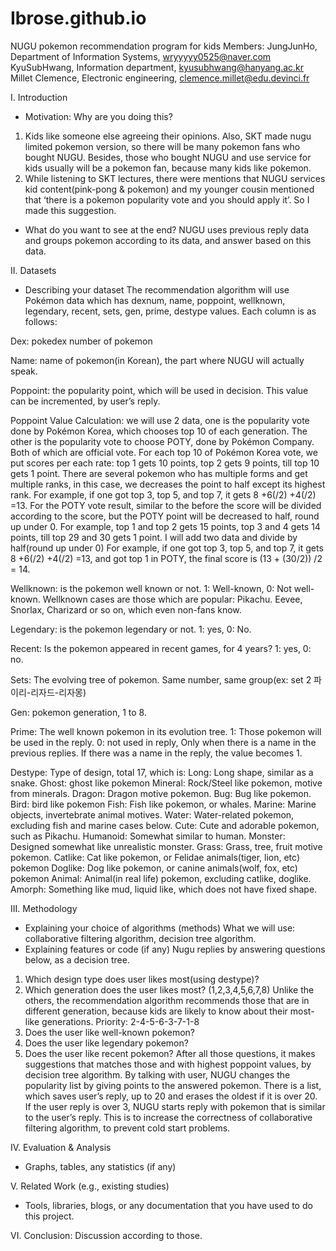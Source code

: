 # Ibrose.github.io
NUGU pokemon recommendation program for kids
Members: 
JungJunHo, Department of Information Systems, wryyyyy0525@naver.com
KyuSubHwang, Information department, kyusubhwang@hanyang.ac.kr
Millet Clemence, Electronic engineering, clemence.millet@edu.devinci.fr

I. Introduction
- Motivation: Why are you doing this?
1. Kids like someone else agreeing their opinions. Also, SKT made nugu limited pokemon version, so there will be many pokemon fans who bought NUGU. Besides, those who bought NUGU and use service for kids usually will be a pokemon fan, because many kids like pokemon.
2. While listening to SKT lectures, there were mentions that NUGU services kid content(pink-pong & pokemon) and my younger cousin mentioned that ‘there is a pokemon popularity vote and you should apply it’. So I made this suggestion.
- What do you want to see at the end?
NUGU uses previous reply data and groups pokemon according to its data, and answer based on this data.

II. Datasets
- Describing your dataset
The recommendation algorithm will use Pokémon data which has dexnum, name, poppoint, wellknown, legendary, recent, sets, gen, prime, destype values. Each column is as follows:

Dex: pokedex number of pokemon

Name: name of pokemon(in Korean), the part where NUGU will actually speak.

Poppoint: the popularity point, which will be used in decision. This value can be incremented, by user’s reply.

Poppoint Value Calculation: we will use 2 data, one is the popularity vote done by Pokémon Korea, which chooses top 10 of each generation. The other is the popularity vote to choose POTY, done by Pokémon Company. Both of which are official vote. For each top 10 of Pokémon Korea vote, we put scores per each rate: top 1 gets 10 points, top 2 gets 9 points, till top 10 gets 1 point. There are several pokemon who has multiple forms and get multiple ranks, in this case, we decreases the point to half except its highest rank. For example, if one got top 3, top 5, and top 7, it gets 8 +6(/2) +4(/2) =13. For the POTY vote result, similar to the before the score will be divided according to the score, but the POTY point will be decreased to half, round up under 0. For example, top 1 and top 2 gets 15 points, top 3 and 4 gets 14 points, till top 29 and 30 gets 1 point. I will add two data and divide by half(round up under 0) For example, if one got top 3, top 5, and top 7, it gets 8 +6(/2) +4(/2) =13, and got top 1 in POTY, the final score is (13 + (30/2)) /2 = 14.

Wellknown: is the pokemon well known or not. 1: Well-known, 0: Not well-known. Wellknown cases are those which are popular: Pikachu. Eevee, Snorlax, Charizard or so on, which even non-fans know.

Legendary: is the pokemon legendary or not. 1: yes, 0: No.

Recent: Is the pokemon appeared in recent games, for 4 years? 1: yes, 0: no.

Sets: The evolving tree of pokemon. Same number, same group(ex: set 2 파이리-리자드-리자몽)

Gen: pokemon generation, 1 to 8.

Prime: The well known pokemon in its evolution tree. 1: Those pokemon will be used in the reply. 0: not used in reply, Only when there is a name in the previous replies. If there was a name in the reply, the value becomes 1.

Destype: Type of design, total 17, which is:
Long: Long shape, similar as a snake.
Ghost: ghost like pokemon
Mineral: Rock/Steel like pokemon, motive from minerals.
Dragon: Dragon motive pokemon.
Bug: Bug like pokemon.
Bird: bird like pokemon
Fish: Fish like pokemon, or whales. 
Marine: Marine objects, invertebrate animal motives.
Water: Water-related pokemon, excluding fish and marine cases below.
Cute: Cute and adorable pokemon, such as Pikachu.
Humanoid: Somewhat similar to human.
Monster: Designed somewhat like unrealistic monster.
Grass: Grass, tree, fruit motive pokemon.
Catlike: Cat like pokemon, or Felidae animals(tiger, lion, etc) pokemon
Doglike: Dog like pokemon, or canine animals(wolf, fox, etc) pokemon
Animal: Animal(in real life) pokemon, excluding catlike, doglike.
Amorph: Something like mud, liquid like, which does not have fixed shape.


III. Methodology
- Explaining your choice of algorithms (methods)
What we will use: collaborative filtering algorithm, decision tree algorithm.
- Explaining features or code (if any)
Nugu replies by answering questions below, as a decision tree.
1) Which design type does user likes most(using destype)?
2) Which generation does the user likes most? (1,2,3,4,5,6,7,8)
 Unlike the others, the recommendation algorithm recommends those that are in different generation, because kids are likely to know about their most-like generations. Priority: 2-4-5-6-3-7-1-8
3) Does the user like well-known pokemon?
4) Does the user like legendary pokemon?
5) Does the user like recent pokemon?
After all those questions, it makes suggestions that matches those and with highest poppoint values, by decision tree algorithm. 
By talking with user, NUGU changes the popularity list by giving points to the answered pokemon.
There is a list, which saves user’s reply, up to 20 and erases the oldest if it is over 20. If the user reply is over 3, NUGU starts reply with pokemon that is similar to the user’s reply. This is to increase the correctness of collaborative filtering algorithm, to prevent cold start problems.

IV. Evaluation & Analysis
- Graphs, tables, any statistics (if any)

V. Related Work (e.g., existing studies)
- Tools, libraries, blogs, or any documentation that you have used to do this project.

VI. Conclusion: Discussion
according to those.
